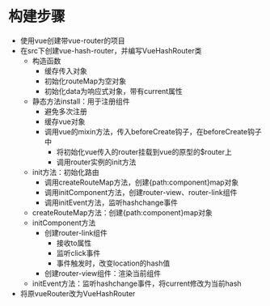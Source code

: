 # 构建步骤

* 使用vue创建带vue-router的项目
* 在src下创建vue-hash-router，并编写VueHashRouter类
    - 构造函数
        - 缓存传入对象
        - 初始化routeMap为空对象
        - 初始化data为响应式对象，带有current属性
    - 静态方法install：用于注册组件
        - 避免多次注册
        - 缓存vue对象
        - 调用vue的mixin方法，传入beforeCreate钩子，在beforeCreate钩子中
            - 将初始化vue传入的router挂载到vue的原型的$router上
            - 调用router实例的init方法
    - init方法：初始化路由
        - 调用createRouteMap方法，创建{path:component}map对象
        - 调用initComponent方法，创建router-view、router-link组件
        - 调用initEvent方法，监听hashchange事件
    - createRouteMap方法：创建{path:component}map对象
    - initComponent方法
        - 创建router-link组件
            - 接收to属性
            - 监听click事件
            - 事件触发时，改变location的hash值
        - 创建router-view组件：渲染当前组件
    - initEvent方法：监听hashchange事件，将current修改为当前hash
* 将原vueRouter改为VueHashRouter
